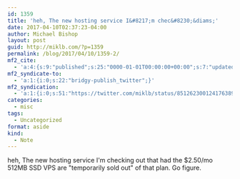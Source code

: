 ```yaml
---
id: 1359
title: 'heh, The new hosting service I&#8217;m chec&#8230;&diams;'
date: 2017-04-10T02:37:23-04:00
author: Michael Bishop
layout: post
guid: http://miklb.com/?p=1359
permalink: /blog/2017/04/10/1359-2/
mf2_cite:
  - 'a:4:{s:9:"published";s:25:"0000-01-01T00:00:00+00:00";s:7:"updated";s:25:"0000-01-01T00:00:00+00:00";s:8:"category";a:1:{i:0;s:0:"";}s:6:"author";a:0:{}}'
mf2_syndicate-to:
  - 'a:1:{i:0;s:22:"bridgy-publish_twitter";}'
mf2_syndication:
  - 'a:1:{i:0;s:51:"https://twitter.com/miklb/status/851262300124176389";}'
categories:
  - misc
tags:
  - Uncategorized
format: aside
kind:
  - Note
---
```

heh, The new hosting service I'm checking out that had the $2.50/mo 512MB SSD VPS are "temporarily sold out" of that plan. Go figure.
